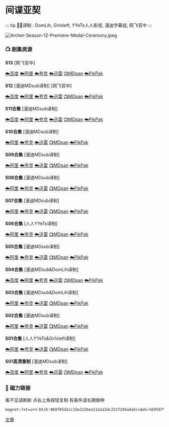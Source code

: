 # 间谍亚契

::: tip ✍🏻译制 
: DomLih, Girlsleft, YYeTs人人影视, 漫迪字幕组, 网飞官中
:::

![Archer-Season-12-Premiere-Medal-Ceremony.jpeg](Archer-Season-12-Premiere-Medal-Ceremony.jpeg)

### 📺 剧集资源

**S13** [网飞官中]

[☁️百度](https://pan.baidu.com/s/182s-bAXZEtH35CwrYw8LpQ?pwd=s8sq)  [☁️阿里](https://www.aliyundrive.com/s/2iwqcH5UVW2)  [☁️夸克](https://pan.quark.cn/s/ab409e750646)  [☁️迅雷](https://pan.xunlei.com/s/VNnhCqVA6WxXC_eOBiyJ5LhJA1?pwd=6yt9#)  [📺MDpan](https://pan.mdsub.top/zh-CN/%E9%97%B4%E8%B0%8D%E4%BA%9A%E5%A5%91/)  [☁️PikPak](https://mypikpak.com/s/VNmWORQrPp2tU0AMeCpmtjT8o1)

**S12** [漫迪MDsub译制] [网飞官中]

[☁️百度](https://pan.baidu.com/s/1TmN-Pi2IstKAQ3jjHXHWlA?pwd=9ryf)  [☁️阿里](https://www.aliyundrive.com/s/2iwqcH5UVW2)  [☁️夸克](https://pan.quark.cn/s/ab409e750646)  [☁️迅雷](https://pan.xunlei.com/s/VNnhCth-NHs2eqzeLKvZ3reEA1?pwd=sup3#)  [📺MDpan](https://pan.mdsub.top/zh-CN/%E9%97%B4%E8%B0%8D%E4%BA%9A%E5%A5%91/)  [☁️PikPak](https://mypikpak.com/s/VNmWORQrPp2tU0AMeCpmtjT8o1)

**S11合集** [漫迪MDsub译制]

[☁️百度](https://pan.baidu.com/s/10kfz9SUeA4CiSwjASlPXuQ?pwd=gs5h)  [☁️阿里](https://www.aliyundrive.com/s/2iwqcH5UVW2)  [☁️夸克](https://pan.quark.cn/s/ab409e750646)  [☁️迅雷](https://pan.xunlei.com/s/VNnhCxcmxzc0mf6COBL26RnyA1?pwd=ivy2#)  [📺MDpan](https://pan.mdsub.top/zh-CN/%E9%97%B4%E8%B0%8D%E4%BA%9A%E5%A5%91/)  [☁️PikPak](https://mypikpak.com/s/VNmWORQrPp2tU0AMeCpmtjT8o1)

**S10合集** [漫迪MDsub译制]

[☁️阿里](https://www.aliyundrive.com/s/2iwqcH5UVW2)  [☁️夸克](https://pan.quark.cn/s/ab409e750646)  [☁️迅雷](https://pan.xunlei.com/s/VNnhDblWPvig4EHVzzy71PAGA1?pwd=paes#)  [📺MDpan](https://pan.mdsub.top/zh-CN/%E9%97%B4%E8%B0%8D%E4%BA%9A%E5%A5%91/)  [☁️PikPak](https://mypikpak.com/s/VNmWORQrPp2tU0AMeCpmtjT8o1)

**S09合集** [漫迪MDsub译制]

[☁️阿里](https://www.aliyundrive.com/s/2iwqcH5UVW2)  [☁️夸克](https://pan.quark.cn/s/ab409e750646)  [☁️迅雷](https://pan.xunlei.com/s/VNnhDZUS033Ge88FC4P3KL92A1?pwd=uie8#)  [📺MDpan](https://pan.mdsub.top/zh-CN/%E9%97%B4%E8%B0%8D%E4%BA%9A%E5%A5%91/)  [☁️PikPak](https://mypikpak.com/s/VNmWORQrPp2tU0AMeCpmtjT8o1)

**S08合集** [漫迪MDsub译制]

[☁️阿里](https://www.aliyundrive.com/s/2iwqcH5UVW2)  [☁️夸克](https://pan.quark.cn/s/ab409e750646)  [☁️迅雷](https://pan.xunlei.com/s/VNnhDVx1gIXcHGWlwnCiT5Z8A1?pwd=ruww#)  [📺MDpan](https://pan.mdsub.top/zh-CN/%E9%97%B4%E8%B0%8D%E4%BA%9A%E5%A5%91/)  [☁️PikPak](https://mypikpak.com/s/VNmWORQrPp2tU0AMeCpmtjT8o1)

**S07合集** [漫迪MDsub译制]

[☁️阿里](https://www.aliyundrive.com/s/2iwqcH5UVW2)  [☁️夸克](https://pan.quark.cn/s/ab409e750646)  [☁️迅雷](https://pan.xunlei.com/s/VNnhDSUDr8hDFyVj4Ow7LvxkA1?pwd=duax#)  [📺MDpan](https://pan.mdsub.top/zh-CN/%E9%97%B4%E8%B0%8D%E4%BA%9A%E5%A5%91/)  [☁️PikPak](https://mypikpak.com/s/VNmWORQrPp2tU0AMeCpmtjT8o1)

**S06合集** [人人YYeTs译制]

[☁️阿里](https://www.aliyundrive.com/s/2iwqcH5UVW2)  [☁️夸克](https://pan.quark.cn/s/ab409e750646)  [☁️迅雷](https://pan.xunlei.com/s/VNnhDO6hFOS_WhBc_ZmHAbioA1?pwd=ssm5#)  [📺MDpan](https://pan.mdsub.top/zh-CN/%E9%97%B4%E8%B0%8D%E4%BA%9A%E5%A5%91/)  [☁️PikPak](https://mypikpak.com/s/VNmWORQrPp2tU0AMeCpmtjT8o1)

**S05合集** [漫迪MDsub译制]

[☁️阿里](https://www.aliyundrive.com/s/2iwqcH5UVW2)  [☁️夸克](https://pan.quark.cn/s/ab409e750646)  [☁️迅雷](https://pan.xunlei.com/s/VNnhDK5q_lZK1r2qLZH1-61gA1?pwd=giu5#)  [📺MDpan](https://pan.mdsub.top/zh-CN/%E9%97%B4%E8%B0%8D%E4%BA%9A%E5%A5%91/)  [☁️PikPak](https://mypikpak.com/s/VNmWORQrPp2tU0AMeCpmtjT8o1)

**S04合集** [漫迪MDsub&DomLih译制]

[☁️百度](https://pan.baidu.com/s/1-Ybr1NlpLqxgjPEXybdDdQ?pwd=33nm)  [☁️阿里](https://www.aliyundrive.com/s/2iwqcH5UVW2)  [☁️夸克](https://pan.quark.cn/s/ab409e750646)  [☁️迅雷](https://pan.xunlei.com/s/VNnhDGgZEAAr54C6qUJuYxyxA1?pwd=5784#)  [📺MDpan](https://pan.mdsub.top/zh-CN/%E9%97%B4%E8%B0%8D%E4%BA%9A%E5%A5%91/)  [☁️PikPak](https://mypikpak.com/s/VNmWORQrPp2tU0AMeCpmtjT8o1)

**S03合集** [漫迪MDsub&DomLih译制]

[☁️阿里](https://www.aliyundrive.com/s/2iwqcH5UVW2)  [☁️夸克](https://pan.quark.cn/s/ab409e750646)  [☁️迅雷](https://pan.xunlei.com/s/VNnhDDHvNHs2eqzeLKvZ3vSZA1?pwd=6b8m#)  [📺MDpan](https://pan.mdsub.top/zh-CN/%E9%97%B4%E8%B0%8D%E4%BA%9A%E5%A5%91/)  [☁️PikPak](https://mypikpak.com/s/VNmWORQrPp2tU0AMeCpmtjT8o1)

**S02合集** [漫迪MDsub译制]

[☁️阿里](https://www.aliyundrive.com/s/2iwqcH5UVW2)  [☁️夸克](https://pan.quark.cn/s/ab409e750646)  [☁️迅雷](https://pan.xunlei.com/s/VNnhD9CAuZa9f1p7PuoM4ZbSA1?pwd=p9ej#)  [📺MDpan](https://pan.mdsub.top/zh-CN/%E9%97%B4%E8%B0%8D%E4%BA%9A%E5%A5%91/)  [☁️PikPak](https://mypikpak.com/s/VNmWORQrPp2tU0AMeCpmtjT8o1)

**S01合集** [人人YYeTs&Girlsleft译制]

[☁️阿里](https://www.aliyundrive.com/s/2iwqcH5UVW2)  [☁️夸克](https://pan.quark.cn/s/ab409e750646)  [☁️迅雷](https://pan.xunlei.com/s/VNnhD5JamkP7O8i9z1ArBIQKA1?pwd=xgbi#)  [📺MDpan](https://pan.mdsub.top/zh-CN/%E9%97%B4%E8%B0%8D%E4%BA%9A%E5%A5%91/)  [☁️PikPak](https://mypikpak.com/s/VNmWORQrPp2tU0AMeCpmtjT8o1)

**S01高清重制** [漫迪MDsub译制]

[☁️百度](https://pan.baidu.com/s/1JAq54wtHlG8cxanfFydb_A?pwd=aym3)  [☁️阿里](https://www.aliyundrive.com/s/NAE5eqNvDYh)  [☁️夸克](https://pan.quark.cn/s/3bd0c7ad74ca)  [☁️迅雷](https://pan.xunlei.com/s/VNnhCS8cRGbc2ARQHQ4_ycNkA1?pwd=v3wz#)  [📺MDpan](https://pan.mdsub.top/zh-CN/%E9%97%B4%E8%B0%8D%E4%BA%9A%E5%A5%91/)  [☁️PikPak](https://mypikpak.com/s/VNmWORQrPp2tU0AMeCpmtjT8o1)

### 🧲 磁力链接

看不见请刷新 点右上角按钮复制 有条件请长期做种

```bash
magnet:?xt=urn:btih:969f05d2cc15e2226ea11a1a3dc221f294ada5cc&dn=%E9%97%B4%E8%B0%8D%E4%BA%9A%E5%A5%91.Archer.S01-S13.%E5%8F%8C%E8%AF%AD%E5%AD%97%E5%B9%95&tr=http%3A%2F%2F1337.abcvg.info%3A80%2Fannounce&tr=https%3A%2F%2F1337.abcvg.info%3A443%2Fannounce&tr=http%3A%2F%2Fbt.okmp3.ru%3A2710%2Fannounce&tr=http%3A%2F%2Fbvarf.tracker.sh%3A2086%2Fannounce&tr=http%3A%2F%2Fnyaa.tracker.wf%3A7777%2Fannounce&tr=http%3A%2F%2Fopen.acgnxtracker.com%3A80%2Fannounce&tr=http%3A%2F%2Fshare.camoe.cn%3A8080%2Fannounce&tr=http%3A%2F%2Ft.nyaatracker.com%3A80%2Fannounce&tr=http%3A%2F%2Ftorrentsmd.com%3A8080%2Fannounce&tr=http%3A%2F%2Ftracker.bt4g.com%3A2095%2Fannounce&tr=http%3A%2F%2Ftracker.electro-torrent.pl%3A80%2Fannounce&tr=http%3A%2F%2Ftracker.files.fm%3A6969%2Fannounce&tr=http%3A%2F%2Ftracker.gbitt.info%3A80%2Fannounce&tr=https%3A%2F%2Ftracker.gbitt.info%3A443%2Fannounce&tr=http%3A%2F%2Ftracker.ipv6tracker.org%3A80%2Fannounce&tr=http%3A%2F%2Ftracker.ipv6tracker.ru%3A80%2Fannounce&tr=http%3A%2F%2Ftracker.nartlof.com.br%3A6969%2Fannounce&tr=http%3A%2F%2Ftracker.renfei.net%3A8080%2Fannounce&tr=http%3A%2F%2Ftracker.tfile.co%3A80%2Fannounce&tr=http%3A%2F%2Fv6-tracker.0g.cx%3A6969%2Fannounce&tr=http%3A%2F%2Fwww.all4nothin.net%3A80%2Fannounce.php&tr=http%3A%2F%2Fwww.wareztorrent.com%3A80%2Fannounce&tr=https%3A%2F%2Ft1.hloli.org%3A443%2Fannounce&tr=https%3A%2F%2Ftr.burnabyhighstar.com%3A443%2Fannounce&tr=https%3A%2F%2Ftracker.kuroy.me%3A443%2Fannounce&tr=https%3A%2F%2Ftracker.lilithraws.cf%3A443%2Fannounce&tr=https%3A%2F%2Ftracker.lilithraws.org%3A443%2Fannounce&tr=https%3A%2F%2Ftracker.loligirl.cn%3A443%2Fannounce&tr=https%3A%2F%2Ftracker.tamersunion.org%3A443%2Fannounce&tr=https%3A%2F%2Ftracker.yemekyedim.com%3A443%2Fannounce&tr=https%3A%2F%2Ftracker1.520.jp%3A443%2Fannounce&tr=https%3A%2F%2Ftrackers.mlsub.net%3A443%2Fannounce&tr=https%3A%2F%2Fwww.peckservers.com%3A9443%2Fannounce&tr=udp%3A%2F%2Fapi.alarmasqueretaro.com%3A3074%2Fannounce&tr=udp%3A%2F%2Fd40969.acod.regrucolo.ru%3A6969%2Fannounce&tr=udp%3A%2F%2Fec2-18-191-163-220.us-east-2.compute.amazonaws.com%3A6969%2Fannounce&tr=udp%3A%2F%2Fepider.me%3A6969%2Fannounce&tr=udp%3A%2F%2Fexodus.desync.com%3A6969%2Fannounce&tr=udp%3A%2F%2Fipv6.fuuuuuck.com%3A6969%2Fannounce&tr=udp%3A%2F%2Fisk.richardsw.club%3A6969%2Fannounce&tr=udp%3A%2F%2Fmoonburrow.club%3A6969%2Fannounce&tr=udp%3A%2F%2Fmovies.zsw.ca%3A6969%2Fannounce&tr=udp%3A%2F%2Fns1.monolithindustries.com%3A6969%2Fannounce&tr=udp%3A%2F%2Fodd-hd.fr%3A6969%2Fannounce&tr=udp%3A%2F%2Foh.fuuuuuck.com%3A6969%2Fannounce&tr=udp%3A%2F%2Fopen.demonii.com%3A1337%2Fannounce&tr=udp%3A%2F%2Fopen.free-tracker.ga%3A6969%2Fannounce&tr=udp%3A%2F%2Fopen.stealth.si%3A80%2Fannounce&tr=udp%3A%2F%2Fopen.tracker.ink%3A6969%2Fannounce&tr=udp%3A%2F%2Fopen.u-p.pw%3A6969%2Fannounce&tr=udp%3A%2F%2Fopentor.org%3A2710%2Fannounce&tr=udp%3A%2F%2Fopentracker.io%3A6969%2Fannounce&tr=udp%3A%2F%2Fp4p.arenabg.com%3A1337%2Fannounce&tr=udp%3A%2F%2Fretracker.lanta.me%3A2710%2Fannounce&tr=udp%3A%2F%2Fretracker01-msk-virt.corbina.net%3A80%2Fannounce&tr=udp%3A%2F%2Fsabross.xyz%3A6969%2Fannounce&tr=udp%3A%2F%2Fthetracker.org%3A80%2Fannounce&tr=udp%3A%2F%2Fthouvenin.cloud%3A6969%2Fannounce&tr=udp%3A%2F%2Ftk1.trackerservers.com%3A8080%2Fannounce&tr=udp%3A%2F%2Ftracker-udp.gbitt.info%3A80%2Fannounce&tr=udp%3A%2F%2Ftracker.0x7c0.com%3A6969%2Fannounce&tr=udp%3A%2F%2Ftracker.cyberia.is%3A6969%2Fannounce&tr=udp%3A%2F%2Ftracker.dler.com%3A6969%2Fannounce&tr=udp%3A%2F%2Ftracker.doko.moe%3A6969%2Fannounce&tr=udp%3A%2F%2Ftracker.edkj.club%3A6969%2Fannounce&tr=udp%3A%2F%2Ftracker.fnix.net%3A6969%2Fannounce&tr=udp%3A%2F%2Ftracker.mirrorbay.org%3A6969%2Fannounce&tr=udp%3A%2F%2Ftracker.openbittorrent.com%3A6969%2Fannounce&tr=udp%3A%2F%2Ftracker.opentrackr.org%3A1337%2Fannounce&tr=udp%3A%2F%2Ftracker.skynetcloud.site%3A6969%2Fannounce&tr=udp%3A%2F%2Ftracker.skyts.net%3A6969%2Fannounce&tr=udp%3A%2F%2Ftracker.srv00.com%3A6969%2Fannounce&tr=udp%3A%2F%2Ftracker.t-rb.org%3A6969%2Fannounce&tr=udp%3A%2F%2Ftracker.theoks.net%3A6969%2Fannounce&tr=udp%3A%2F%2Ftracker.therarbg.com%3A6969%2Fannounce&tr=udp%3A%2F%2Ftracker.torrent.eu.org%3A451%2Fannounce&tr=udp%3A%2F%2Ftracker.torrust-demo.com%3A6969%2Fannounce&tr=udp%3A%2F%2Ftracker.tryhackx.org%3A6969%2Fannounce&tr=udp%3A%2F%2Ftracker1.bt.moack.co.kr%3A80%2Fannounce&tr=udp%3A%2F%2Ftracker2.dler.com%3A80%2Fannounce&tr=udp%3A%2F%2Ftracker3.itzmx.com%3A6961%2Fannounce&tr=udp%3A%2F%2Fttk2.nbaonlineservice.com%3A6969%2Fannounce&tr=udp%3A%2F%2Fu4.trakx.crim.ist%3A1337%2Fannounce&tr=udp%3A%2F%2Fu6.trakx.crim.ist%3A1337%2Fannounce&tr=udp%3A%2F%2Fuploads.gamecoast.net%3A6969%2Fannounce&tr=udp%3A%2F%2Fwepzone.net%3A6969%2Fannounce&tr=udp%3A%2F%2Fwww.torrent.eu.org%3A451%2Fannounce&tr=udp%3A%2F%2Fy.paranoid.agency%3A6969%2Fannounce&tr=udp%3A%2F%2Fyahor.of.by%3A6969%2Fannounce
```

[文章](%E6%96%87%E7%AB%A0%2052f55561e2a34d5a950a609ac68dc38a.csv)